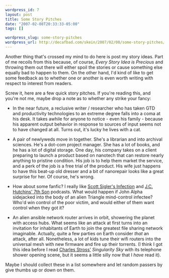 ```yaml
--- 
wordpress_id: 7
layout: post
title: Some Story Pitches
date: "2007-02-08T20:33:33-05:00"
tags: []

wordpress_slug: some-story-pitches
wordpress_url: http://decafbad.com/skein/2007/02/08/some-story-pitches/
---
```

Another thing that's crossed my mind to do here is post my story ideas.  Part of me recoils from this because, of course, *Every Story Idea is Precious* and throwing them out there will either spoil the stories or cause something else equally bad to happen to them.  On the other hand, I'd kind of like to get some feedback as to whether one or another is even worth writing with respect to interest from readers.

Screw it, here are a few quick story pitches.  If you're reading this, and you're not me, maybe drop a note as to whether any strike your fancy:

* In the near future, a reclusive writer / researcher who has taken GTD and productivity technologies to an extreme degree falls into a coma at his desk.  It takes awhile for anyone to notice - even his family - because his apparent output behavior in response to sources of input seems not to have changed at all.  Turns out, it's lucky he lives with a cat.

* A pair of newlyweds move in together.  She's a librarian and into archival sciences.  He's a dot-com project manager.  She has a lot of books, and he has a lot of digital storage.  One day, his company takes on a client preparing to launch a product based on nanotech that can restore nearly anything to pristine condition.  His job is to help them market the service, and a perk of the job is a free trial of the product.  His wife just happens to have this beat-up old dresser and a bit of nanorepair looks like a great surprise for her.  Of course, he's wrong.

* How about some fanfic?  I really like [Scott Sigler's Infection](http://scottsigler.podshow.com/podcasts/) and [J.C. Hutchins' 7th Son](http://jchutchins.net/7Son/Home/Home.html) podcasts.  What would happen if John Alpha sidejacked into the body of an alien Triangle mind-control infectee?  Who'd win control of the poor victim, and would either of them want control when they got it?

* An alien ansible network router arrives in orbit, showering the planet with access hubs.  What seems like an attack at first turns into an invitation for inhabitants of Earth to join the greatest file sharing network imaginable.  Actually, quite a few parties on Earth consider *that* an attack, after all.  Nonetheless, a lot of kids tune their wifi routers into the universal mesh with new firmware and fire up their torrents.  (I think I got this idea before I read [Charles Stross'](http://www.antipope.org/charlie/index.html) *Singularity Sky* with its telephone shower opening scene, but it seems a little silly now that I *have* read it).

Maybe I should collect these in a list somewhere and let random passers by give thumbs up or down on them.
